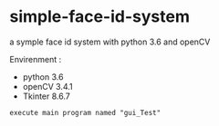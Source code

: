 # simple-face-id-system
a symple face id system with python 3.6 and openCV


Envirenment :   
-  python 3.6  
-  openCV 3.4.1  
-  Tkinter 8.6.7  
                      
` execute main program named "gui_Test" `
